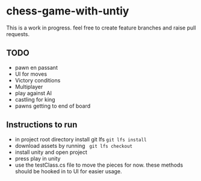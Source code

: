 # chess-game-with-untiy

This is a work in progress.
feel free to create feature branches and raise pull requests.

## TODO
- pawn en passant
- UI for moves
- Victory conditions
- Multiplayer
- play against AI
- castling for king
- pawns getting to end of board 


## Instructions to run
- in project root directory install git lfs ```git lfs install```
- download assets by running ``` git lfs checkout```
- install unity and open project
- press play in unity
- use the testClass.cs file to move the pieces for now. these methods should be hooked in to UI for easier usage.
